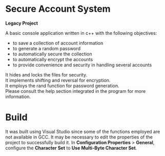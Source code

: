 # Secure Account System

**Legacy Project**

A basic console application written in c++ with the following objectives:
- to save a collection of account information
- to generate a random password
- to automatically secure the collection
- to automatically encrypt the accounts
- to provide convenience and security in handling several accounts

It hides and locks the files for security.  
It implements shifting and reversal for encryption.  
It employs the rand function for password generation.  
Please consult the help section integrated in the program for more information.

# Build

It was built using Visual Studio since some of the functions employed are not available in GCC.
It may be necessary to edit the properties of the project to successfully build it.
In **Configuration Properties** > **General**, configure the **Character Set** to **Use Multi-Byte Character Set**.